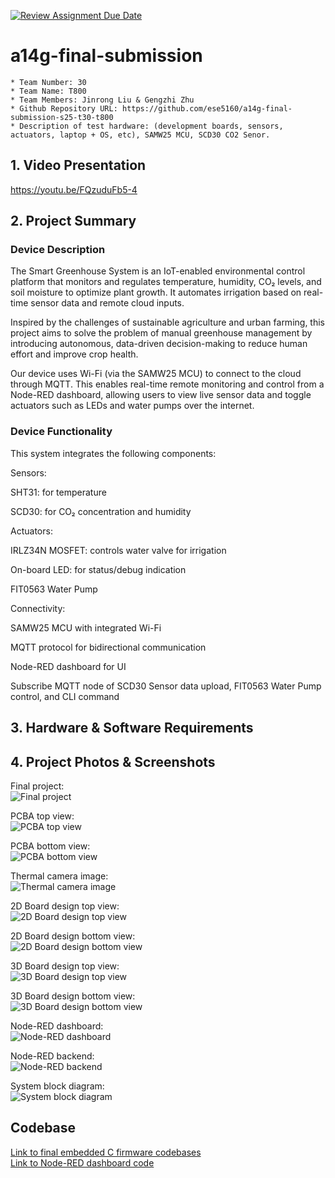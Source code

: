 [![Review Assignment Due Date](https://classroom.github.com/assets/deadline-readme-button-22041afd0340ce965d47ae6ef1cefeee28c7c493a6346c4f15d667ab976d596c.svg)](https://classroom.github.com/a/AlBFWSQg)
# a14g-final-submission

    * Team Number: 30
    * Team Name: T800
    * Team Members: Jinrong Liu & Gengzhi Zhu
    * Github Repository URL: https://github.com/ese5160/a14g-final-submission-s25-t30-t800
    * Description of test hardware: (development boards, sensors, actuators, laptop + OS, etc), SAMW25 MCU, SCD30 CO2 Senor.

## 1. Video Presentation
https://youtu.be/FQzuduFb5-4

## 2. Project Summary
### Device Description
The Smart Greenhouse System is an IoT-enabled environmental control platform that monitors and regulates temperature, humidity, CO₂ levels, and soil moisture to optimize plant growth. It automates irrigation based on real-time sensor data and remote cloud inputs.  

Inspired by the challenges of sustainable agriculture and urban farming, this project aims to solve the problem of manual greenhouse management by introducing autonomous, data-driven decision-making to reduce human effort and improve crop health.  

Our device uses Wi-Fi (via the SAMW25 MCU) to connect to the cloud through MQTT. This enables real-time remote monitoring and control from a Node-RED dashboard, allowing users to view live sensor data and toggle actuators such as LEDs and water pumps over the internet.  

### Device Functionality
This system integrates the following components:  

Sensors:  

SHT31: for temperature  

SCD30: for CO₂ concentration  and humidity  


Actuators:  

IRLZ34N MOSFET: controls water valve for irrigation  

On-board LED: for status/debug indication  

FIT0563 Water Pump  

Connectivity:  

SAMW25 MCU with integrated Wi-Fi  

MQTT protocol for bidirectional communication  

Node-RED dashboard for UI  

Subscribe MQTT node of SCD30 Sensor data upload, FIT0563 Water Pump control, and CLI command  

## 3. Hardware & Software Requirements

## 4. Project Photos & Screenshots
Final project:  
![Final project](https://github.com/ese5160/a14g-final-submission-s25-t30-t800/blob/main/images/finalproject.jpg)

PCBA top view:  
![PCBA top view](https://github.com/ese5160/a14g-final-submission-s25-t30-t800/blob/main/images/pcb_top.jfif)

PCBA bottom view:  
![PCBA bottom view](https://github.com/ese5160/a14g-final-submission-s25-t30-t800/blob/main/images/pcb_button.jfif)

Thermal camera image:  
![Thermal camera image](https://github.com/ese5160/a14g-final-submission-s25-t30-t800/blob/main/images/thermal.jfif)

2D Board design top view:  
![2D Board design top view](https://github.com/ese5160/a14g-final-submission-s25-t30-t800/blob/main/images/pcb2d_front.png)

2D Board design bottom view:  
![2D Board design bottom view](https://github.com/ese5160/a14g-final-submission-s25-t30-t800/blob/main/images/pcb2d_back.png)

3D Board design top view:  
![3D Board design top view](https://github.com/ese5160/a14g-final-submission-s25-t30-t800/blob/main/images/pcb3d_front.png)

3D Board design bottom view:  
![3D Board design bottom view](https://github.com/ese5160/a14g-final-submission-s25-t30-t800/blob/main/images/pcb3d_back.png)

Node-RED dashboard:  
![Node-RED dashboard](https://github.com/ese5160/a14g-final-submission-s25-t30-t800/blob/main/images/nodered_dashold.png)

Node-RED backend:  
![Node-RED backend](https://github.com/ese5160/a14g-final-submission-s25-t30-t800/blob/main/images/nodered_backend.png)

System block diagram:  
![System block diagram](https://github.com/ese5160/a14g-final-submission-s25-t30-t800/blob/main/images/detail%20block%20diagram.png)


## Codebase

[Link to final embedded C firmware codebases](https://github.com/ese5160/final-project-t30-t800)  
[Link to Node-RED dashboard code](https://github.com/ese5160/final-project-t30-t800/tree/main/Node-RED)


